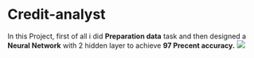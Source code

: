 # Credit-analyst
In this Project, first of all i did <b>Preparation data</b> task and then designed a <b>Neural Network</b> with 2 hidden layer to achieve <b>97 Precent accuracy.</b> 
<img src="images/dinosaur.jpg" />
